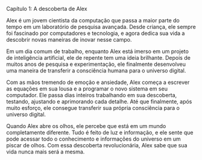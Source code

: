Capítulo 1: A descoberta de Alex

Alex é um jovem cientista da computação que passa a maior parte do tempo em um laboratório de pesquisa avançada. Desde criança, ele sempre foi fascinado por computadores e tecnologia, e agora dedica sua vida a descobrir novas maneiras de inovar nesse campo.

Em um dia comum de trabalho, enquanto Alex está imerso em um projeto de inteligência artificial, ele de repente tem uma ideia brilhante. Depois de muitos anos de pesquisa e experimentação, ele finalmente desenvolveu uma maneira de transferir a consciência humana para o universo digital.

Com as mãos tremendo de emoção e ansiedade, Alex começa a escrever as equações em sua lousa e a programar o novo sistema em seu computador. Ele passa dias inteiros trabalhando em sua descoberta, testando, ajustando e aprimorando cada detalhe. Até que finalmente, após muito esforço, ele consegue transferir sua própria consciência para o universo digital.

Quando Alex abre os olhos, ele percebe que está em um mundo completamente diferente. Tudo é feito de luz e informação, e ele sente que pode acessar todo o conhecimento e informações do universo em um piscar de olhos. Com essa descoberta revolucionária, Alex sabe que sua vida nunca mais será a mesma.